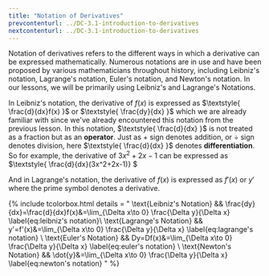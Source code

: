 ```yaml
---
title: "Notation of Derivatives"
prevcontenturl: ../DC-3.1-introduction-to-derivatives
nextcontenturl: ../DC-3.1-introduction-to-derivatives
---
```





Notation of derivatives refers to the different ways in which a derivative can be expressed mathematically. Numerous notations are in use and have been proposed by various mathematicians throughout history, including Leibniz's notation, Lagrange's notation, Euler's notation, and Newton's notation. In our lessons, we will be primarily using Leibniz's and Lagrange's Notations. 

In Leibniz's notation, the derivative of $f(x)$ is expressed as $\textstyle{ \frac{d}{dx}f(x) }$ or $\textstyle{ \frac{dy}{dx} }$ which we are already familiar with since we've already encountered this notation from the previous lesson. In this notation, $\textstyle{ \frac{d}{dx} }$ is not treated as a fraction but as an **operator**. Just as $+$ sign denotes addition, or $\div$ sign denotes division, here $\textstyle{ \frac{d}{dx} }$ denotes **differentiation**. So for example, the derivative of $3x^2+2x-1$ can be expressed as $\textstyle{ \frac{d}{dx}(3x^2+2x-1)} $

And in Lagrange's notation, the derivative of $f(x)$ is expressed as $f'(x)$ or $y'$ where the prime symbol denotes a derivative.



{% include tcolorbox.html
    details = "
	\text{Leibniz's Notation} 		&& 	\frac{dy}{dx}=\frac{d}{dx}f(x)&=\lim_{\Delta x\to 0} \frac{\Delta y}{\Delta x}
		\label{eq:leibniz's notation}\\
	\text{Lagrange's Notation} 	&& 	y'=f'(x)&=\lim_{\Delta x\to 0} \frac{\Delta y}{\Delta x}
		\label{eq:lagrange's notation} \\
	\text{Euler's Notation} 	&& 	Dy=Df(x)&=\lim_{\Delta x\to 0} \frac{\Delta y}{\Delta x}
		\label{eq:euler's notation} \\
	\text{Newton's Notation} 	&& 	\dot{y}&=\lim_{\Delta x\to 0} \frac{\Delta y}{\Delta x}
		\label{eq:newton's notation}
    "
%}